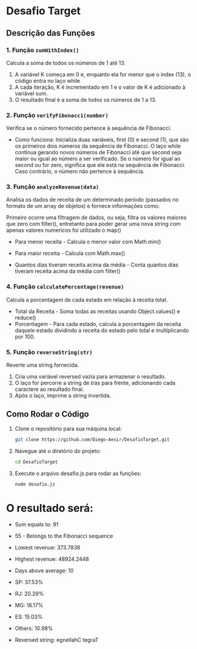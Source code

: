 # Desafio Target
## Descrição das Funções

### 1. **Função `sumWithIndex()`**
Calcula a soma de todos os números de 1 até 13.

1. A variável K começa em 0 e, enquanto ela for menor que o index (13), o código entra no laço while
2. A cada iteração, K é incrementado em 1 e o valor de K é adicionado à variável sum.
3. O resultado final é a soma de todos os números de 1 a 13.

### 2. **Função `verifyFibonacci(number)`**
Verifica se o número fornecido pertence à sequência de Fibonacci.

- Como funciona:
Inicializa duas variáveis, first (0) e second (1), que são os primeiros dois números da sequência de Fibonacci.
O laço while continua gerando novos números de Fibonacci até que second seja maior ou igual ao número a ser verificado.
Se o número for igual ao second ou for zero, significa que ele está na sequência de Fibonacci.
Caso contrário, o número não pertence à sequência. 

### 3. **Função `analyzeRevenue(data)`**
Analisa os dados de receita de um determinado período (passados no formato de um array de objetos) e fornece informações como:

Primeiro ocorre uma filtragem de dados, ou seja, filtra os valores maiores que zero com filter(), entretanto para poder gerar uma nova string com apenas valores numericos foi utilizado o map()

- Para menor receita - 
   Calcula o menor valor com Math.min()

- Para maior receita - 
  Calcula com Math.max()
  
- Quantos dias tiveram receita acima da média - 
  Conta quantos dias tiveram receita acima da média com filter()

### 4. **Função `calculatePercentage(revenue)`**
Calcula a porcentagem de cada estado em relação à receita total.

- Total da Receita - Soma todas as receitas usando Object.values() e reduce()
- Porcentagem - Para cada estado, calcula a porcentagem da receita daquele estado dividindo a receita do estado pelo total e multiplicando por 100.

### 5. **Função `reverseString(str)`**
Reverte uma string fornecida.

1. Cria uma variável reversed vazia para armazenar o resultado.
2. O laço for percorre a string de trás para frente, adicionando cada caractere ao resultado final.
3. Após o laço, imprime a string invertida.

## Como Rodar o Código

1. Clone o repositório para sua máquina local:
   ```bash
   git clone https://github.com/Diego-Aesir/DesafioTarget.git

2. Navegue até o diretório do projeto:
   ```bash
   cd DesafioTarget

3. Execute o arquivo desafio.js para rodar as funções:
     ```bash
     node desafio.js

# O resultado será:

- Sum equals to: 91
- 55 - Belongs to the Fibonacci sequence
- Lowest revenue: 373.7838
- Highest revenue: 48924.2448
- Days above average: 10

- SP: 37.53%
- RJ: 20.29%
- MG: 16.17%
- ES: 15.03%
- Others: 10.98%

- Reversed string: egnellahC tegraT
